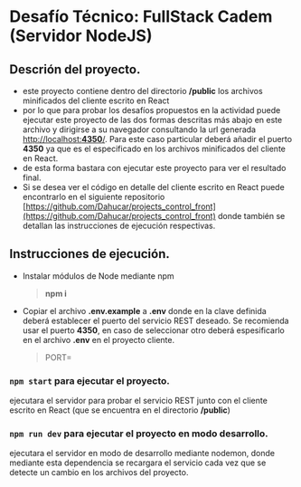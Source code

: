 # Desafío Técnico: FullStack Cadem (Servidor NodeJS)

## Descrión del proyecto.
- este proyecto contiene dentro del directorio **/public** los archivos minificados del cliente escrito en React
- por lo que para probar los desafíos propuestos en la actividad puede ejecutar este proyecto de las dos formas descritas más abajo en este archivo y dirigirse a su navegador consultando la url generada [http://localhost:**4350**/](http://localhost:**4350**/). Para este caso particular deberá añadir el puerto **4350** ya que es el especificado en los archivos minificados del cliente en React.
- de esta forma bastara con ejecutar este proyecto para ver el resultado final. 
- Si se desea ver el código en detalle del cliente escrito en React puede encontrarlo en el siguiente repositorio [https://github.com/Dahucar/projects_control_front](https://github.com/Dahucar/projects_control_front) donde también se detallan las instrucciones de ejecución respectivas.  
## Instrucciones de ejecución.
- Instalar módulos de Node mediante npm
    > **npm i**
- Copiar el archivo **.env.example** a **.env** donde en la clave definida deberá establecer el puerto del servicio REST deseado. Se recomienda usar el puerto **4350**, en caso de seleccionar otro deberá espesificarlo en el archivo **.env** en el proyecto cliente.
    > PORT=
### `npm start` para ejecutar el proyecto.
ejecutara el servidor para probar el servicio REST junto con el cliente escrito en React (que se encuentra en el directorio **/public**) 
### `npm run dev` para ejecutar el proyecto en modo desarrollo.
ejecutara el servidor en modo de desarrollo mediante nodemon, donde mediante esta dependencia se recargara el servicio cada vez que se detecte un cambio en los archivos del proyecto.
